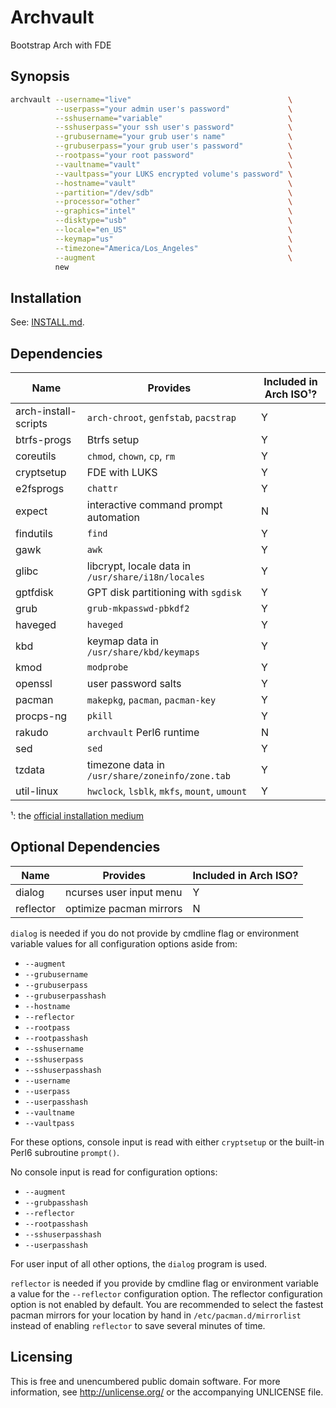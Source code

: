 Archvault
=========

Bootstrap Arch with FDE


Synopsis
--------

```bash
archvault --username="live"                                   \
          --userpass="your admin user's password"             \
          --sshusername="variable"                            \
          --sshuserpass="your ssh user's password"            \
          --grubusername="your grub user's name"              \
          --grubuserpass="your grub user's password"          \
          --rootpass="your root password"                     \
          --vaultname="vault"                                 \
          --vaultpass="your LUKS encrypted volume's password" \
          --hostname="vault"                                  \
          --partition="/dev/sdb"                              \
          --processor="other"                                 \
          --graphics="intel"                                  \
          --disktype="usb"                                    \
          --locale="en_US"                                    \
          --keymap="us"                                       \
          --timezone="America/Los_Angeles"                    \
          --augment                                           \
          new
```


Installation
------------

See: [INSTALL.md](INSTALL.md).


Dependencies
------------

Name                 | Provides                                           | Included in Arch ISO¹?
---                  | ---                                                | ---
arch-install-scripts | `arch-chroot`, `genfstab`, `pacstrap`              | Y
btrfs-progs          | Btrfs setup                                        | Y
coreutils            | `chmod`, `chown`, `cp`, `rm`                       | Y
cryptsetup           | FDE with LUKS                                      | Y
e2fsprogs            | `chattr`                                           | Y
expect               | interactive command prompt automation              | N
findutils            | `find`                                             | Y
gawk                 | `awk`                                              | Y
glibc                | libcrypt, locale data in `/usr/share/i18n/locales` | Y
gptfdisk             | GPT disk partitioning with `sgdisk`                | Y
grub                 | `grub-mkpasswd-pbkdf2`                             | Y
haveged              | `haveged`                                          | Y
kbd                  | keymap data in `/usr/share/kbd/keymaps`            | Y
kmod                 | `modprobe`                                         | Y
openssl              | user password salts                                | Y
pacman               | `makepkg`, `pacman`, `pacman-key`                  | Y
procps-ng            | `pkill`                                            | Y
rakudo               | `archvault` Perl6 runtime                          | N
sed                  | `sed`                                              | Y
tzdata               | timezone data in `/usr/share/zoneinfo/zone.tab`    | Y
util-linux           | `hwclock`, `lsblk`, `mkfs`, `mount`, `umount`      | Y

¹: the [official installation medium](https://www.archlinux.org/download/)


Optional Dependencies
---------------------

Name      | Provides                | Included in Arch ISO?
---       | ---                     | ---
dialog    | ncurses user input menu | Y
reflector | optimize pacman mirrors | N

`dialog` is needed if you do not provide by cmdline flag or environment
variable values for all configuration options aside from:

- `--augment`
- `--grubusername`
- `--grubuserpass`
- `--grubuserpasshash`
- `--hostname`
- `--reflector`
- `--rootpass`
- `--rootpasshash`
- `--sshusername`
- `--sshuserpass`
- `--sshuserpasshash`
- `--username`
- `--userpass`
- `--userpasshash`
- `--vaultname`
- `--vaultpass`

For these options, console input is read with either `cryptsetup` or
the built-in Perl6 subroutine `prompt()`.

No console input is read for configuration options:

- `--augment`
- `--grubpasshash`
- `--reflector`
- `--rootpasshash`
- `--sshuserpasshash`
- `--userpasshash`

For user input of all other options, the `dialog` program is used.

`reflector` is needed if you provide by cmdline flag or environment
variable a value for the `--reflector` configuration option. The
reflector configuration option is not enabled by default. You are
recommended to select the fastest pacman mirrors for your location
by hand in `/etc/pacman.d/mirrorlist` instead of enabling `reflector`
to save several minutes of time.


Licensing
---------

This is free and unencumbered public domain software. For more
information, see http://unlicense.org/ or the accompanying UNLICENSE file.
